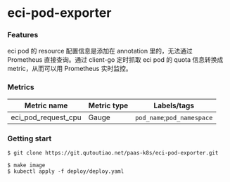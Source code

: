 # eci-pod-exporter

### Features
eci pod 的 resource 配置信息是添加在 annotation 里的，无法通过 Prometheus 直接查询。通过 client-go 定时抓取 eci pod 的 quota 信息转换成 metric，从而可以用 Prometheus 实时监控。



### Metrics
| Metric name | Metric type | Labels/tags |
|-------------|-------------|-------------|
|eci_pod_request_cpu|Gauge|`pod_name`;`pod_namespace`|

### Getting start
```shell script
$ git clone https://git.qutoutiao.net/paas-k8s/eci-pod-exporter.git
```
```shell script
$ make image
$ kubectl apply -f deploy/deploy.yaml
```

